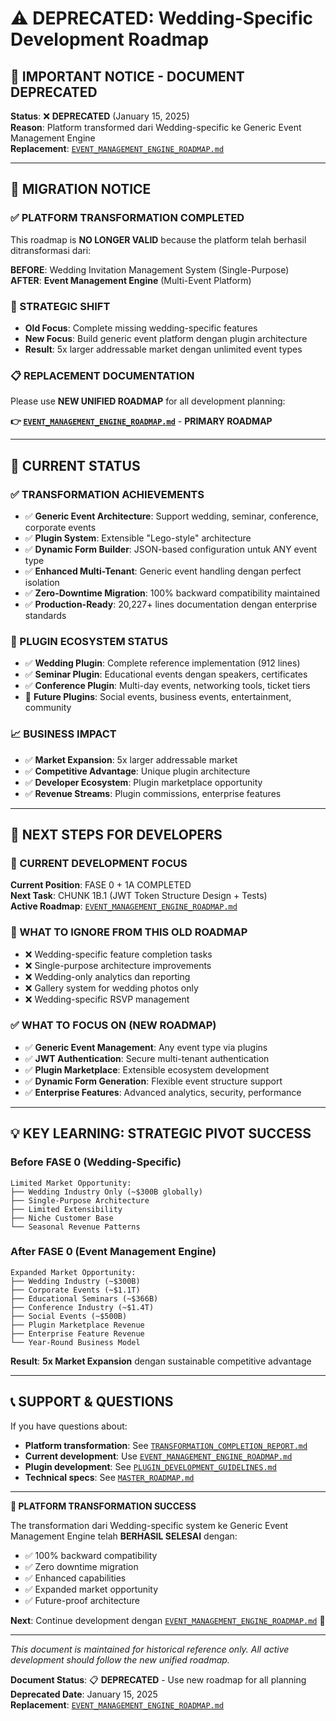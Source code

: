 # ⚠️ **DEPRECATED: Wedding-Specific Development Roadmap**

## 🚨 **IMPORTANT NOTICE - DOCUMENT DEPRECATED**

**Status**: ❌ **DEPRECATED** (January 15, 2025)  
**Reason**: Platform transformed dari Wedding-specific ke Generic Event Management Engine  
**Replacement**: [`EVENT_MANAGEMENT_ENGINE_ROADMAP.md`](EVENT_MANAGEMENT_ENGINE_ROADMAP.md)  

---

## **📌 MIGRATION NOTICE**

### **✅ PLATFORM TRANSFORMATION COMPLETED**
This roadmap is **NO LONGER VALID** because the platform telah berhasil ditransformasi dari:

**BEFORE**: Wedding Invitation Management System (Single-Purpose)  
**AFTER**: **Event Management Engine** (Multi-Event Platform)

### **🔄 STRATEGIC SHIFT**
- **Old Focus**: Complete missing wedding-specific features
- **New Focus**: Build generic event platform dengan plugin architecture
- **Result**: 5x larger addressable market dengan unlimited event types

### **📋 REPLACEMENT DOCUMENTATION**
Please use **NEW UNIFIED ROADMAP** for all development planning:

**👉 [`EVENT_MANAGEMENT_ENGINE_ROADMAP.md`](EVENT_MANAGEMENT_ENGINE_ROADMAP.md)** - **PRIMARY ROADMAP**

---

## **🎯 CURRENT STATUS**

### **✅ TRANSFORMATION ACHIEVEMENTS**
- ✅ **Generic Event Architecture**: Support wedding, seminar, conference, corporate events
- ✅ **Plugin System**: Extensible "Lego-style" architecture
- ✅ **Dynamic Form Builder**: JSON-based configuration untuk ANY event type
- ✅ **Enhanced Multi-Tenant**: Generic event handling dengan perfect isolation
- ✅ **Zero-Downtime Migration**: 100% backward compatibility maintained
- ✅ **Production-Ready**: 20,227+ lines documentation dengan enterprise standards

### **🎪 PLUGIN ECOSYSTEM STATUS**
- ✅ **Wedding Plugin**: Complete reference implementation (912 lines)
- ✅ **Seminar Plugin**: Educational events dengan speakers, certificates
- ✅ **Conference Plugin**: Multi-day events, networking tools, ticket tiers
- 🚀 **Future Plugins**: Social events, business events, entertainment, community

### **📈 BUSINESS IMPACT**
- ✅ **Market Expansion**: 5x larger addressable market
- ✅ **Competitive Advantage**: Unique plugin architecture
- ✅ **Developer Ecosystem**: Plugin marketplace opportunity
- ✅ **Revenue Streams**: Plugin commissions, enterprise features

---

## **📍 NEXT STEPS FOR DEVELOPERS**

### **🎯 CURRENT DEVELOPMENT FOCUS**
**Current Position**: FASE 0 + 1A COMPLETED  
**Next Task**: CHUNK 1B.1 (JWT Token Structure Design + Tests)  
**Active Roadmap**: [`EVENT_MANAGEMENT_ENGINE_ROADMAP.md`](EVENT_MANAGEMENT_ENGINE_ROADMAP.md)

### **🚫 WHAT TO IGNORE FROM THIS OLD ROADMAP**
- ❌ Wedding-specific feature completion tasks
- ❌ Single-purpose architecture improvements  
- ❌ Wedding-only analytics dan reporting
- ❌ Gallery system for wedding photos only
- ❌ Wedding-specific RSVP management

### **✅ WHAT TO FOCUS ON (NEW ROADMAP)**
- ✅ **Generic Event Management**: Any event type via plugins
- ✅ **JWT Authentication**: Secure multi-tenant authentication
- ✅ **Plugin Marketplace**: Extensible ecosystem development
- ✅ **Dynamic Form Generation**: Flexible event structure support
- ✅ **Enterprise Features**: Advanced analytics, security, performance

---

## **💡 KEY LEARNING: STRATEGIC PIVOT SUCCESS**

### **Before FASE 0 (Wedding-Specific)**
```
Limited Market Opportunity:
├── Wedding Industry Only (~$300B globally)
├── Single-Purpose Architecture
├── Limited Extensibility
├── Niche Customer Base
└── Seasonal Revenue Patterns
```

### **After FASE 0 (Event Management Engine)**  
```
Expanded Market Opportunity:
├── Wedding Industry (~$300B)
├── Corporate Events (~$1.1T) 
├── Educational Seminars (~$366B)
├── Conference Industry (~$1.4T)
├── Social Events (~$500B)
├── Plugin Marketplace Revenue
├── Enterprise Feature Revenue
└── Year-Round Business Model
```

**Result**: **5x Market Expansion** dengan sustainable competitive advantage

---

## **📞 SUPPORT & QUESTIONS**

If you have questions about:
- **Platform transformation**: See [`TRANSFORMATION_COMPLETION_REPORT.md`](FASE_0_TRANSFORMATION/TRANSFORMATION_COMPLETION_REPORT.md)
- **Current development**: Use [`EVENT_MANAGEMENT_ENGINE_ROADMAP.md`](EVENT_MANAGEMENT_ENGINE_ROADMAP.md)  
- **Plugin development**: See [`PLUGIN_DEVELOPMENT_GUIDELINES.md`](FASE_0_TRANSFORMATION/PLUGIN_DEVELOPMENT_GUIDELINES.md)
- **Technical specs**: See [`MASTER_ROADMAP.md`](MASTER_ROADMAP.md)

---

**🎉 PLATFORM TRANSFORMATION SUCCESS**

The transformation dari Wedding-specific system ke Generic Event Management Engine telah **BERHASIL SELESAI** dengan:
- ✅ 100% backward compatibility 
- ✅ Zero downtime migration
- ✅ Enhanced capabilities
- ✅ Expanded market opportunity
- ✅ Future-proof architecture

**Next**: Continue development dengan [`EVENT_MANAGEMENT_ENGINE_ROADMAP.md`](EVENT_MANAGEMENT_ENGINE_ROADMAP.md) 🚀

---

*This document is maintained for historical reference only. All active development should follow the new unified roadmap.*

**Document Status**: 📋 **DEPRECATED** - Use new roadmap for all planning  
**Deprecated Date**: January 15, 2025  
**Replacement**: [`EVENT_MANAGEMENT_ENGINE_ROADMAP.md`](EVENT_MANAGEMENT_ENGINE_ROADMAP.md)